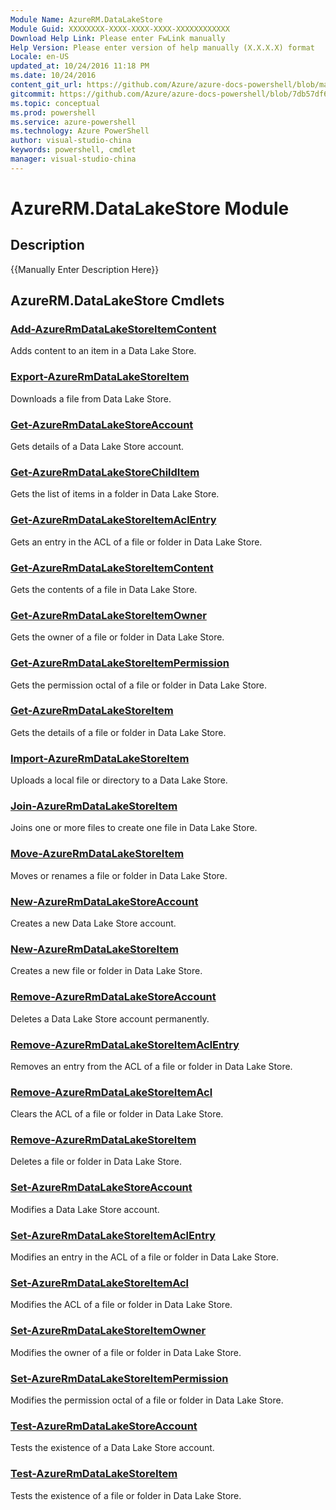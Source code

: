 ```yaml
---
Module Name: AzureRM.DataLakeStore
Module Guid: XXXXXXXX-XXXX-XXXX-XXXX-XXXXXXXXXXXX
Download Help Link: Please enter FwLink manually
Help Version: Please enter version of help manually (X.X.X.X) format
Locale: en-US
updated_at: 10/24/2016 11:18 PM
ms.date: 10/24/2016
content_git_url: https://github.com/Azure/azure-docs-powershell/blob/master/azureps-cmdlets-docs/ResourceManager/AzureRM.DataLakeStore/v3.0.0/AzureRM.DataLakeStore.md
gitcommit: https://github.com/Azure/azure-docs-powershell/blob/7db57df6b5e709a7c001e6de362a1240d7583ae8/azureps-cmdlets-docs/ResourceManager/AzureRM.DataLakeStore/v3.0.0/AzureRM.DataLakeStore.md
ms.topic: conceptual
ms.prod: powershell
ms.service: azure-powershell
ms.technology: Azure PowerShell
author: visual-studio-china
keywords: powershell, cmdlet
manager: visual-studio-china
---
```


# AzureRM.DataLakeStore Module
## Description
{{Manually Enter Description Here}}

## AzureRM.DataLakeStore Cmdlets
### [Add-AzureRmDataLakeStoreItemContent](.\Add-AzureRmDataLakeStoreItemContent.md)
Adds content to an item in a Data Lake Store.


### [Export-AzureRmDataLakeStoreItem](.\Export-AzureRmDataLakeStoreItem.md)
Downloads a file from Data Lake Store.


### [Get-AzureRmDataLakeStoreAccount](.\Get-AzureRmDataLakeStoreAccount.md)
Gets details of a Data Lake Store account.


### [Get-AzureRmDataLakeStoreChildItem](.\Get-AzureRmDataLakeStoreChildItem.md)
Gets the list of items in a folder in Data Lake Store.


### [Get-AzureRmDataLakeStoreItemAclEntry](.\Get-AzureRmDataLakeStoreItemAclEntry.md)
Gets an entry in the ACL of a file or folder in Data Lake Store.


### [Get-AzureRmDataLakeStoreItemContent](.\Get-AzureRmDataLakeStoreItemContent.md)
Gets the contents of a file in Data Lake Store.


### [Get-AzureRmDataLakeStoreItemOwner](.\Get-AzureRmDataLakeStoreItemOwner.md)
Gets the owner of a file or folder in Data Lake Store.


### [Get-AzureRmDataLakeStoreItemPermission](.\Get-AzureRmDataLakeStoreItemPermission.md)
Gets the permission octal of a file or folder in Data Lake Store.


### [Get-AzureRmDataLakeStoreItem](.\Get-AzureRmDataLakeStoreItem.md)
Gets the details of a file or folder in Data Lake Store.


### [Import-AzureRmDataLakeStoreItem](.\Import-AzureRmDataLakeStoreItem.md)
Uploads a local file or directory to a Data Lake Store.


### [Join-AzureRmDataLakeStoreItem](.\Join-AzureRmDataLakeStoreItem.md)
Joins one or more files to create one file in Data Lake Store.


### [Move-AzureRmDataLakeStoreItem](.\Move-AzureRmDataLakeStoreItem.md)
Moves or renames a file or folder in Data Lake Store.


### [New-AzureRmDataLakeStoreAccount](.\New-AzureRmDataLakeStoreAccount.md)
Creates a new Data Lake Store account.


### [New-AzureRmDataLakeStoreItem](.\New-AzureRmDataLakeStoreItem.md)
Creates a new file or folder in Data Lake Store.


### [Remove-AzureRmDataLakeStoreAccount](.\Remove-AzureRmDataLakeStoreAccount.md)
Deletes a Data Lake Store account permanently.


### [Remove-AzureRmDataLakeStoreItemAclEntry](.\Remove-AzureRmDataLakeStoreItemAclEntry.md)
Removes an entry from the ACL of a file or folder in Data Lake Store.


### [Remove-AzureRmDataLakeStoreItemAcl](.\Remove-AzureRmDataLakeStoreItemAcl.md)
Clears the ACL of a file or folder in Data Lake Store.


### [Remove-AzureRmDataLakeStoreItem](.\Remove-AzureRmDataLakeStoreItem.md)
Deletes a file or folder in Data Lake Store.


### [Set-AzureRmDataLakeStoreAccount](.\Set-AzureRmDataLakeStoreAccount.md)
Modifies a Data Lake Store account.


### [Set-AzureRmDataLakeStoreItemAclEntry](.\Set-AzureRmDataLakeStoreItemAclEntry.md)
Modifies an entry in the ACL of a file or folder in Data Lake Store.


### [Set-AzureRmDataLakeStoreItemAcl](.\Set-AzureRmDataLakeStoreItemAcl.md)
Modifies the ACL of a file or folder in Data Lake Store.


### [Set-AzureRmDataLakeStoreItemOwner](.\Set-AzureRmDataLakeStoreItemOwner.md)
Modifies the owner of a file or folder in Data Lake Store.


### [Set-AzureRmDataLakeStoreItemPermission](.\Set-AzureRmDataLakeStoreItemPermission.md)
Modifies the permission octal of a file or folder in Data Lake Store.


### [Test-AzureRmDataLakeStoreAccount](.\Test-AzureRmDataLakeStoreAccount.md)
Tests the existence of a Data Lake Store account.


### [Test-AzureRmDataLakeStoreItem](.\Test-AzureRmDataLakeStoreItem.md)
Tests the existence of a file or folder in Data Lake Store.



